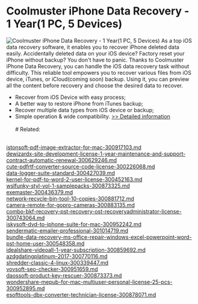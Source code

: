 # Coolmuster iPhone Data Recovery - 1 Year(1 PC, 5 Devices)
![Coolmuster iPhone Data Recovery - 1 Year(1 PC, 5 Devices)](https://mycommerce.akamaized.net/api/pimages/P301009505/BIG/301009505.PNG)
As a top iOS data recovery software, it enables you to recover iPhone deleted data easily.
Accidentally deleted data on your iOS device? Factory reset your iPhone without backup? You don't have to panic. Thanks to Coolmuster iPhone Data Recovery, you can handle the iOS data recovery task without difficulty. This reliable tool empowers you to recover various files from iOS device, iTunes, or iCloud(coming soon) backup. Using it, you can preview all the content before recovery and choose the desired data to recover.
* Recover from iOS Device with easy process;
* A better way to restore iPhone from iTunes backup;
* Recover multiple data types from iOS device or backup;
* Simple operation & wide compatibility.
[>> Detailed information](https://secure.shareit.com/shareit/product.html?productid=301009505&affiliateid=200057808)<br/><br/># Related:

<br />[istonsoft-pdf-image-extractor-for-mac-300917103.md](https://github.com/downloadplanet/downloadplanet/blob/main/istonsoft-pdf-image-extractor-for-mac-300917103.md)<br />[dewizardx-site-development-license-1-year-maintenance-and-support-contract-automatic-renewal-300629246.md](https://github.com/downloadplanet/downloadplanet/blob/main/dewizardx-site-development-license-1-year-maintenance-and-support-contract-automatic-renewal-300629246.md)<br />[cute-pdfrtf-converter-source-code-license-300226068.md](https://github.com/downloadplanet/downloadplanet/blob/main/cute-pdfrtf-converter-source-code-license-300226068.md)<br />[data-logger-suite-standard-300427039.md](https://github.com/downloadplanet/downloadplanet/blob/main/data-logger-suite-standard-300427039.md)<br />[kernel-for-pdf-to-word-2-user-license-300452163.md](https://github.com/downloadplanet/downloadplanet/blob/main/kernel-for-pdf-to-word-2-user-license-300452163.md)<br />[wslfunky-styl-vol-1-samplepacks-300873325.md](https://github.com/downloadplanet/downloadplanet/blob/main/wslfunky-styl-vol-1-samplepacks-300873325.md)<br />[exemaster-300436379.md](https://github.com/downloadplanet/downloadplanet/blob/main/exemaster-300436379.md)<br />[network-recycle-bin-tool-10-copies-300881712.md](https://github.com/downloadplanet/downloadplanet/blob/main/network-recycle-bin-tool-10-copies-300881712.md)<br />[camera-remote-for-gopro-cameras-300883135.md](https://github.com/downloadplanet/downloadplanet/blob/main/camera-remote-for-gopro-cameras-300883135.md)<br />[combo-bkf-recovery-pst-recovery-ost-recoveryadministrator-license-300743064.md](https://github.com/downloadplanet/downloadplanet/blob/main/combo-bkf-recovery-pst-recovery-ost-recoveryadministrator-license-300743064.md)<br />[iskysoft-dvd-to-iphone-suite-for-mac-300952242.md](https://github.com/downloadplanet/downloadplanet/blob/main/iskysoft-dvd-to-iphone-suite-for-mac-300952242.md)<br />[sendermatic-emailer-professional-301014719.md](https://github.com/downloadplanet/downloadplanet/blob/main/sendermatic-emailer-professional-301014719.md)<br />[bundle-data-recovery-ms-office-repair-windows-excel-powerpoint-word-pst-home-user-300548358.md](https://github.com/downloadplanet/downloadplanet/blob/main/bundle-data-recovery-ms-office-repair-windows-excel-powerpoint-word-pst-home-user-300548358.md)<br />[idealshare-videoall-1-year-subscription-300859692.md](https://github.com/downloadplanet/downloadplanet/blob/main/idealshare-videoall-1-year-subscription-300859692.md)<br />[azdgdatingplatinum-2017-300770116.md](https://github.com/downloadplanet/downloadplanet/blob/main/azdgdatingplatinum-2017-300770116.md)<br />[shredder-classic-4-linux-300339447.md](https://github.com/downloadplanet/downloadplanet/blob/main/shredder-classic-4-linux-300339447.md)<br />[vovsoft-seo-checker-300951659.md](https://github.com/downloadplanet/downloadplanet/blob/main/vovsoft-seo-checker-300951659.md)<br />[daossoft-product-key-rescuer-300873373.md](https://github.com/downloadplanet/downloadplanet/blob/main/daossoft-product-key-rescuer-300873373.md)<br />[wondershare-mepub-for-mac-multiuser-personal-license-25-pcs-300952895.md](https://github.com/downloadplanet/downloadplanet/blob/main/wondershare-mepub-for-mac-multiuser-personal-license-25-pcs-300952895.md)<br />[esofttools-dbx-converter-technician-license-300878071.md](https://github.com/downloadplanet/downloadplanet/blob/main/esofttools-dbx-converter-technician-license-300878071.md)